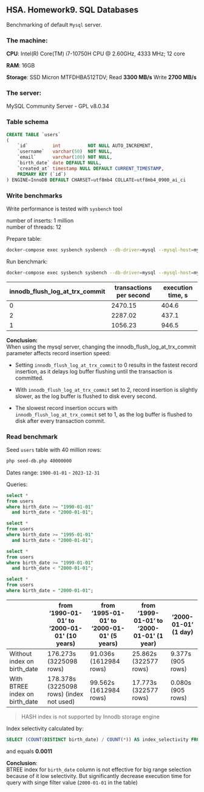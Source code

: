 ## HSA. Homework9. SQL Databases

Benchmarking of default `Mysql` server.

### The machine:

**CPU**: Intel(R) Core(TM) i7-10750H CPU @ 2.60GHz, 4333 MHz; 12 core

**RAM**: 16GB

**Storage**: SSD Micron MTFDHBA512TDV; Read **3300 МB/s** Write **2700 МB/s**

### The server:
MySQL Community Server - GPL  v8.0.34

### Table schema

```sql
CREATE TABLE `users`
(
    `id`         int          NOT NULL AUTO_INCREMENT,
    `username`   varchar(50)  NOT NULL,
    `email`      varchar(100) NOT NULL,
    `birth_date` date DEFAULT NULL,
    `created_at` timestamp NULL DEFAULT CURRENT_TIMESTAMP,
    PRIMARY KEY (`id`)
) ENGINE=InnoDB DEFAULT CHARSET=utf8mb4 COLLATE=utf8mb4_0900_ai_ci
```

### Write benchmarks

Write performance is tested with `sysbench` tool

number of inserts: 1 million  
number of threads: 12

Prepare table:
```bash
docker-compose exec sysbench sysbench --db-driver=mysql --mysql-host=mysql --mysql-user=user --mysql-password=secret --mysql-db=storage /sysbench/scripts/users.lua prepare
```

Run benchmark:
```bash
docker-compose exec sysbench sysbench --db-driver=mysql --mysql-host=mysql --mysql-user=user --mysql-password=secret --mysql-db=storage --events=1000000 --threads=12 --time=0  /sysbench/scripts/users.lua run
```

| innodb_flush_log_at_trx_commit | transactions per second | execution time, s |
|--------------------------------|-------------------------|-------------------|
| 0                              | 2470.15                 | 404.6             |
| 2                              | 2287.02                 | 437.1             |
| 1                              | 1056.23                 | 946.5             |

**Conclusion:**  
When using the mysql server, changing the innodb_flush_log_at_trx_commit parameter affects record insertion speed:

- Setting `innodb_flush_log_at_trx_commit` to 0 results in the fastest record insertion, as it delays log buffer flushing until the transaction is committed.

- With `innodb_flush_log_at_trx_commit` set to 2, record insertion is slightly slower, as the log buffer is flushed to disk every second.

- The slowest record insertion occurs with `innodb_flush_log_at_trx_commit` set to 1, as the log buffer is flushed to disk after every transaction commit.

### Read benchmark

Seed `users` table with 40 million rows:
```bash
php seed-db.php 40000000
```

Dates range: `1900-01-01` - `2023-12-31`

Queries:
```sql
select *
from users
where birth_date >= "1990-01-01"
  and birth_date < "2000-01-01";

select *
from users
where birth_date >= "1995-01-01"
  and birth_date < "2000-01-01";

select *
from users
where birth_date >= "1999-01-01"
  and birth_date < "2000-01-01";

select *
from users
where birth_date = "2000-01-01";
```

|                                | from ‘1990-01-01’ to ‘2000-01-01' (10 years) | from ‘1995-01-01’ to ‘2000-01-01' (5 years) | from ‘1999-01-01’ to ‘2000-01-01' (1 year) | ‘2000-01-01’ (1 day) |
|--------------------------------|----------------------------------------------|---------------------------------------------|--------------------------------------------|----------------------|
| Without index on birth_date    | 176.273s (3225098 rows)                      | 91.036s (1612984 rows)                      | 25.862s (322577 rows)                      | 9.377s (905 rows)    |
| With BTREE index on birth_date | 178.378s (3225098 rows) (index not used)     | 99.562s (1612984 rows)                      | 17.773s (322577 rows)                      | 0.080s  (905 rows)   |

> HASH index is not supported by Innodb storage engine

Index selectivity calculated by:
```sql
SELECT (COUNT(DISTINCT birth_date) / COUNT(*)) AS index_selectivity FROM users;
```

and equals **0.0011**

**Conclusion**:  
BTREE index for `birth_date` column is not effective for big range selection because
of it low selectivity.
But significantly decrease execution time for query with singe filter value (`2000-01-01` in the table)
